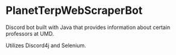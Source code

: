 # PlanetTerpWebScraperBot

Discord bot built with Java that provides information about certain professors at UMD.

Utilizes Discord4j and Selenium.
